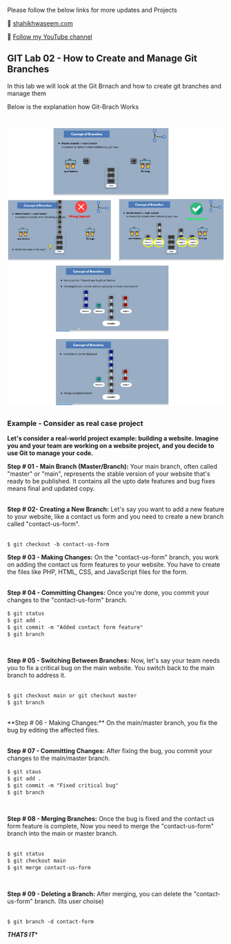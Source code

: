 
Please follow the below links for more updates and Projects

💾 <a href="https://shaikhwaseem.com" target="_blank">shahikhwaseem.com</a> <br>

💾 <a href="https://www.youtube.com/@waseeemuddin" target="_blank">Follow my YouTube channel</a>


##  GIT Lab 02 - How to Create and Manage Git Branches

In this lab we will look at the Git Brnach and how to create git branches and manage them

Below is the explanation how Git-Brach Works

# ![gitbranch](src/gitbranch.png)


### Example - Consider as real case project

**Let's consider a real-world project example: building a website. Imagine you and your team are working on a website project, and you decide to use Git to manage your code.**

**Step # 01 - Main Branch (Master/Branch):**  Your main branch, often called "master" or "main", represents the stable version of your website that's ready to be published. It contains all the  upto date features and bug fixes means final and updated copy.
<br>
<br>

**Step # 02- Creating a New Branch:** Let's say you want to add a new feature to your website, like a contact us form and you need to create a new branch called "contact-us-form".

``` shell

$ git checkout -b contact-us-form

```
**Step # 03 - Making Changes:** On the "contact-us-form" branch, you work on adding the contact us form features to your website. You have to create the files like PHP, HTML, CSS, and JavaScript files for the form.
<br>
<br>

**Step # 04 - Committing Changes:** Once you're done, you commit your changes to the "contact-us-form" branch.

``` shell
$ git status
$ git add .
$ git commit -m "Added contact form feature"
$ git branch

```
<br>

**Step # 05 - Switching Between Branches:** Now, let's say your team needs you to fix a critical bug on the main website. You switch back to the main branch to address it.

``` shell

$ git checkout main or git checkout master
$ git branch

```
<br>
**Step # 06 - Making Changes:** On the main/master branch, you fix the bug by editing the affected files.

<br>
<br>

**Step # 07 - Committing Changes:** After fixing the bug, you commit your changes to the main/master branch.

``` shell
$ git staus
$ git add .
$ git commit -m "Fixed critical bug"
$ git branch

```
<br>

**Step # 08 - Merging Branches:** Once the bug is fixed and the contact us form feature is complete, Now you need to merge the "contact-us-form" branch into the main or master branch.

``` shell

$ git status
$ git checkout main
$ git merge contact-us-form

```
<br>

**Step # 09 - Deleting a Branch:** After merging, you can delete the "contact-us-form" branch. (Its user choise)

``` shell

$ git branch -d contact-form

```

*******************THATS IT********************